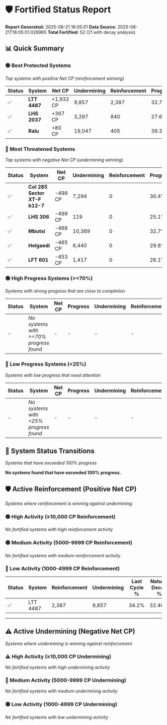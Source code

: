 # 🛡️ Fortified Status Report

**Report Generated:** 2025-08-21 16:05:01
**Data Source:** 2025-08-21T16:05:01.028965
**Total Fortified:** 52 (21 with decay analysis)

## 📊 Quick Summary

### 🟢 **Best Protected Systems**
*Top systems with positive Net CP (reinforcement winning)*

| Status | System | Net CP | Undermining | Reinforcement | Progress |
|--------|--------|--------|-------------|---------------|----------|
| ✅ | **LTT 4487** | +1,932 CP | 9,857 | 2,387 | 32.7% |
| ✅ | **LHS 2037** | +367 CP | 3,297 | 840 | 27.6% |
| ✅ | **Ralu** | +80 CP | 19,047 | 405 | 39.3% |

### 🔴 **Most Threatened Systems**
*Top systems with negative Net CP (undermining winning)*

| Status | System | Net CP | Undermining | Reinforcement | Progress |
|--------|--------|--------|-------------|---------------|----------|
| ✅ | **Col 285 Sector XT-F b12-7** | -499 CP | 7,294 | 0 | 30.4% |
| ✅ | **LHS 306** | -499 CP | 119 | 0 | 25.1% |
| ✅ | **Mbutsi** | -468 CP | 10,369 | 0 | 32.7% |
| ✅ | **Helgaedi** | -465 CP | 6,440 | 0 | 29.8% |
| ✅ | **LFT 601** | -453 CP | 1,417 | 0 | 26.1% |

### 🟢 **High Progress Systems (>=70%)**
*Systems with strong progress that are close to completion*

| Status | System | Net CP | Progress | Undermining | Reinforcement |
|--------|--------|--------|----------|-------------|---------------|
| - | *No systems with >=70% progress found* | - | - | - | - |

### 🔴 **Low Progress Systems (<25%)**
*Systems with low progress that need attention*

| Status | System | Net CP | Progress | Undermining | Reinforcement |
|--------|--------|--------|----------|-------------|---------------|
| - | *No systems with <25% progress found* | - | - | - | - |
## 🔄 System Status Transitions
*Systems that have exceeded 100% progress*

**No systems found that have exceeded 100% progress.**

## 🛡️ Active Reinforcement (Positive Net CP)
*Systems where reinforcement is winning against undermining*

### 🟢 High Activity (≥10,000 CP Reinforcement)

*No fortified systems with high reinforcement activity*

### 🟡 Medium Activity (5000-9999 CP Reinforcement)

*No fortified systems with medium reinforcement activity*

### 🔴 Low Activity (1000-4999 CP Reinforcement)

| Status | System | Reinforcement | Undermining | Last Cycle % | Natural Decay % | Current Progress % | Current CP | Net CP | Activity |
|--------|--------|---------------|-------------|--------------|-----------------|-------------------|------------|--------|----------|
| ✅ | LTT 4487 | 2,387 | 9,857 | 34.2% | 32.40% | 32.7% | 212,550 | +1,932 | 🔵 Low Reinforcement |


---

## ⚠️ Active Undermining (Negative Net CP)
*Systems where undermining is winning against reinforcement*

### ⚠️ High Activity (≥10,000 CP Undermining)

*No fortified systems with high undermining activity*

### 🔶 Medium Activity (5000-9999 CP Undermining)

*No fortified systems with medium undermining activity*

### 🟡 Low Activity (1000-4999 CP Undermining)

*No fortified systems with low undermining activity*
